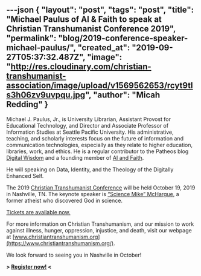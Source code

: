 ---json
{
	"layout": "post",
	"tags": "post",
    "title": "Michael Paulus of AI & Faith to speak at Christian Transhumanist Conference 2019",
    "permalink": "blog/2019-conference-speaker-michael-paulus/",
    "created_at": "2019-09-27T05:37:32.487Z",
    "image":  "http://res.cloudinary.com/christian-transhumanist-association/image/upload/v1569562653/rcyt9tls3h06zv9uvpqu.jpg",
    "author": "Micah Redding"
}
---
Michael J. Paulus, Jr., is University Librarian, Assistant Provost for Educational Technology, and Director and Associate Professor of Information Studies at Seattle Pacific University. His administrative, teaching, and scholarly interests focus on the future of information and communication technologies, especially as they relate to higher education, libraries, work, and ethics. He is a regular contributor to the Patheos blog [Digital Wisdom](http://www.patheos.com/blogs/digitalwisdom/) and a founding member of [AI and Faith](https://aiandfaith.org).

He will speaking on Data, Identity, and the Theology of the Digitally Enhanced Self.

The 2019 [Christian Transhumanist Conference](https://www.christiantranshumanism.org/conference/2019) will be held October 19, 2019 in Nashville, TN. The keynote speaker is [“Science Mike” McHargue](https://www.christiantranshumanism.org/podcast/21), a former atheist who discovered God in science. 

[Tickets are available now.](https://christian-transhumanist-conference-2019.eventbrite.com/)

For more information on Christian Transhumanism, and our mission to work against illness, hunger, oppression, injustice, and death, visit our webpage at [www.christiantranshumanism.org](https://www.christiantranshumanism.org/).

We look forward to seeing you in Nashville in October!

**> [Register now!](https://christian-transhumanist-conference-2019.eventbrite.com/) <**
